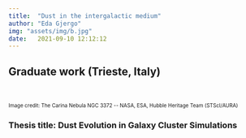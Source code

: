 ```yaml
---
title:  "Dust in the intergalactic medium"
author: "Eda Gjergo"
img: "assets/img/b.jpg"
date:   2021-09-10 12:12:12
---
```


## Graduate work (Trieste, Italy)
&nbsp; &nbsp; &nbsp; &nbsp; &nbsp; &nbsp; &nbsp; &nbsp; &nbsp; &nbsp; &nbsp; &nbsp;

 <font size="1">  Image credit:  The Carina Nebula NGC 3372 -- NASA, ESA, Hubble Heritage Team (STScI/AURA)</font>

### Thesis title: Dust Evolution in Galaxy Cluster Simulations
